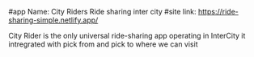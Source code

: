 #app Name: City Riders
Ride sharing inter city
#site link:
https://ride-sharing-simple.netlify.app/

City Rider is the only universal ride-sharing app operating in InterCity 
it intregrated with pick from and pick to where we can visit
